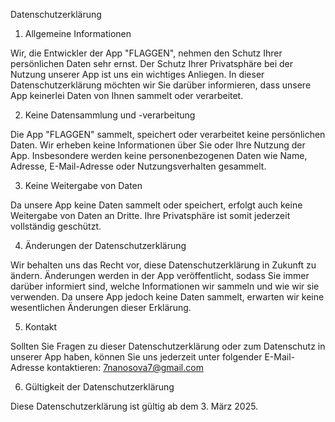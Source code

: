 Datenschutzerklärung

1. Allgemeine Informationen

Wir, die Entwickler der App "FLAGGEN", nehmen den Schutz Ihrer persönlichen Daten sehr ernst. Der Schutz Ihrer Privatsphäre bei der Nutzung unserer App ist uns ein wichtiges Anliegen. In dieser Datenschutzerklärung möchten wir Sie darüber informieren, dass unsere App keinerlei Daten von Ihnen sammelt oder verarbeitet.

2. Keine Datensammlung und -verarbeitung

Die App "FLAGGEN" sammelt, speichert oder verarbeitet keine persönlichen Daten. Wir erheben keine Informationen über Sie oder Ihre Nutzung der App. Insbesondere werden keine personenbezogenen Daten wie Name, Adresse, E-Mail-Adresse oder Nutzungsverhalten gesammelt.

3. Keine Weitergabe von Daten

Da unsere App keine Daten sammelt oder speichert, erfolgt auch keine Weitergabe von Daten an Dritte. Ihre Privatsphäre ist somit jederzeit vollständig geschützt.

4. Änderungen der Datenschutzerklärung

Wir behalten uns das Recht vor, diese Datenschutzerklärung in Zukunft zu ändern. Änderungen werden in der App veröffentlicht, sodass Sie immer darüber informiert sind, welche Informationen wir sammeln und wie wir sie verwenden. Da unsere App jedoch keine Daten sammelt, erwarten wir keine wesentlichen Änderungen dieser Erklärung.

5. Kontakt

Sollten Sie Fragen zu dieser Datenschutzerklärung oder zum Datenschutz in unserer App haben, können Sie uns jederzeit unter folgender E-Mail-Adresse kontaktieren: 7nanosova7@gmail.com

6. Gültigkeit der Datenschutzerklärung

Diese Datenschutzerklärung ist gültig ab dem 3. März 2025.

